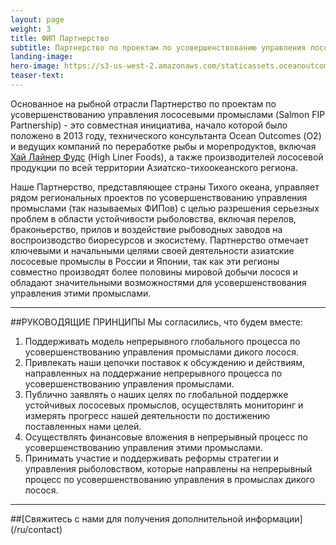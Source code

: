```yaml
---
layout: page
weight: 3
title: ФИП Партнерство
subtitle: Партнерство по проектам по усовершенствованию управления лососевыми промыслами (Salmon FIP Partnership) 
landing-image:
hero-image: https://s3-us-west-2.amazonaws.com/staticassets.oceanoutcomes.org/hero+photos/russian-salmon-fip-partnership-hero.jpg
teaser-text:
---
```

Основанное на рыбной отрасли Партнерство по проектам по усовершенствованию управления лососевыми промыслами (Salmon FIP Partnership) - это совместная инициатива, начало которой было положено в 2013 году, технического консультанта Ocean Outcomes (О2) и ведущих компаний по переработке рыбы и морепродуктов, включая <a href="http://www.highlinerfoods.com/en/home/default.aspx" target="_blank">Хай Лайнер Фудс</a> (High Liner Foods), а также  производителей лососевой продукции по всей территории Азиатско-тихоокеанского региона.

Наше Партнерство, представляющее страны Тихого океана, управляет рядом региональных проектов по усовершенствованию управления промыслами (так называемых ФИПов) с целью разрешения серьезных проблем в области устойчивости рыболовства, включая перелов, браконьерство, прилов и воздействие рыбоводных заводов на воспроизводство биоресурсов и экосистему. Партнерство отмечает ключевыми и начальными целями своей деятельности азиатские лососевые промыслы в России и Японии, так как эти регионы совместно производят более половины мировой добычи лосося и обладают значительными возможностями для усовершенствования управления этими промыслами.

-----

##РУКОВОДЯЩИЕ ПРИНЦИПЫ
Мы согласились, что будем вместе:
   1. Поддерживать модель непрерывного глобального процесса по усовершенствованию управления промыслами дикого лосося.
   2. Привлекать наши цепочки поставок к обсуждению и действиям, направленных на поддержание непрерывного процесса по усовершенствованию управления промыслами.
   3. Публично заявлять о наших целях по глобальной поддержке устойчивых лососевых промыслов, осуществлять мониторинг и измерять прогресс нашей деятельности по достижению поставленных нами целей.
   4. Осуществлять финансовые вложения в непрерывный процесс по усовершенствованию управления этими промыслами.
   5. Принимать участие и поддерживать реформы стратегии и управления рыболовством, которые направлены на непрерывный процесс по усовершенствованию управления в промыслах дикого лосося.

-----
##[Свяжитесь с нами для получения дополнительной информации] (/ru/contact) 
